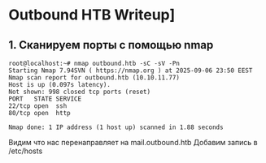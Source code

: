 # Outbound HTB Writeup]

## 1. Сканируем порты с помощью nmap

~~~
root@localhost:~# nmap outbound.htb -sC -sV -Pn
Starting Nmap 7.94SVN ( https://nmap.org ) at 2025-09-06 23:50 EEST
Nmap scan report for outbound.htb (10.10.11.77)
Host is up (0.097s latency).
Not shown: 998 closed tcp ports (reset)
PORT   STATE SERVICE
22/tcp open  ssh
80/tcp open  http

Nmap done: 1 IP address (1 host up) scanned in 1.88 seconds
~~~

Видим что нас перенаправляет на mail.outbound.htb
Добавим запись в /etc/hosts

